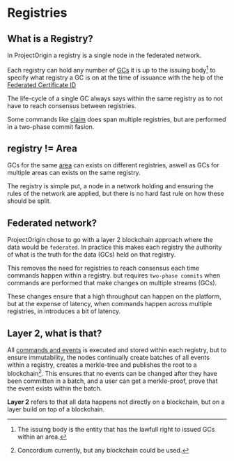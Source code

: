 # Registries

## What is a Registry?

In ProjectOrigin a registry is a single node in the federated network.

Each registry can hold any number of [GCs](./granular-certificates/readme.md)
it is up to the issuing body[^ib] to specify what registry a GC is on
at the time of issuance with the help of the [Federated Certificate ID](./granular-certificates/federated-certifate-id.md)

[^ib]: The issuing body is the entity that has the lawfull right to issued GCs within an area.

The life-cycle of a single GC always says within the same registry
as to not have to reach consensus between registries.

Some commands like [claim](./granular-certificates/commands/claim.md)
does span multiple registries, but are performed in a two-phase commit fasion.

## registry != Area

GCs for the same [area](./granular-certificates/attributes.md#grid-area)
can exists on different registries, aswell as GCs for multiple areas can
exists on the same registry.

The registry is simple put, a node in a network holding and ensuring the
rules of the network are applied, but there is no hard fast rule on how
these should be split.

## Federated network?

ProjectOrigin chose to go with a layer 2 blockchain approach where the data would be `federated`.
In practice this makes each registry the authority of what is the truth for the data (GCs)
held on that registry.

This removes the need for registries to reach consensus each time commands happen within a registry.
but requires `two-phase commits` when commands are performed that make changes on multiple streams (GCs).

These changes ensure that a high throughput can happen on the platform, but at the expense of latency,
when commands happen across multiple registries, in introduces a bit of latency.

## Layer 2, what is that?

All [commands and events](./command-and-events.md) is executed and stored within each registry,
but to ensure immutability, the nodes continually create batches of all events within a registry,
creates a merkle-tree and publishes the root to a blockchain[^concordium].
This ensures that no events can be changed after they have been committen in a batch,
and a user can get a merkle-proof, prove that the event exists within the batch.

[^concordium]: Concordium currently, but any blockchain could be used.

**Layer 2** refers to that all data happens not directly on a blockchain,
but on a layer build on top of a blockchain.

